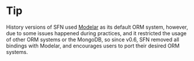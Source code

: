 <!-- title: ORM Model; order: 5 -->
# Tip
History versions of SFN used [Modelar](https://github.com/hyurl/modelar) as its
default ORM system, however, due to some issues happened during practices, and
it restricted the usage of other ORM systems or the MongoDB, so since v0.6, SFN
removed all bindings with Modelar, and encourages users to port their desired 
ORM systems.